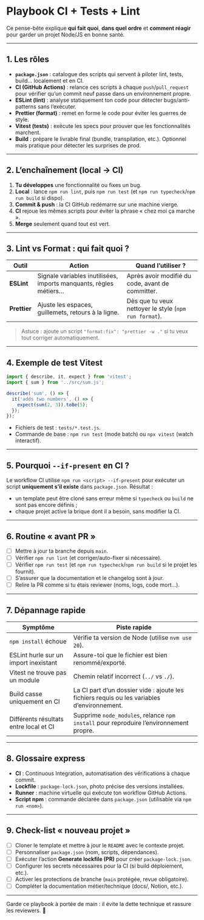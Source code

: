 # Playbook CI + Tests + Lint

Ce pense-bête explique **qui fait quoi**, **dans quel ordre** et **comment réagir** pour garder un projet Node/JS en bonne santé.

---

## 1. Les rôles
- **`package.json`** : catalogue des scripts qui servent à piloter lint, tests, build… localement et en CI.
- **CI (GitHub Actions)** : relance ces scripts à chaque `push`/`pull_request` pour vérifier qu’un commit neuf passe dans un environnement propre.
- **ESLint (lint)** : analyse statiquement ton code pour détecter bugs/anti-patterns sans l’exécuter.
- **Prettier (format)** : remet en forme le code pour éviter les guerres de style.
- **Vitest (tests)** : exécute les specs pour prouver que les fonctionnalités marchent.
- **Build** : prépare le livrable final (bundle, transpilation, etc.). Optionnel mais pratique pour détecter les surprises de prod.

---

## 2. L’enchaînement (local → CI)
1. **Tu développes** une fonctionnalité ou fixes un bug.
2. **Local** : lance `npm run lint`, puis `npm run test` (et `npm run typecheck`/`npm run build` si dispo).
3. **Commit & push** : la CI GitHub redémarre sur une machine vierge.
4. **CI** rejoue les mêmes scripts pour éviter la phrase « chez moi ça marche ».
5. **Merge** seulement quand tout est vert.

---

## 3. Lint vs Format : qui fait quoi ?
| Outil | Action | Quand l’utiliser ? |
| --- | --- | --- |
| **ESLint** | Signale variables inutilisées, imports manquants, règles métiers… | Après avoir modifié du code, avant de committer.
| **Prettier** | Ajuste les espaces, guillemets, retours à la ligne. | Dès que tu veux nettoyer le style (`npm run format`).

> Astuce : ajoute un script `"format:fix": "prettier -w ."` si tu veux tout corriger automatiquement.

---

## 4. Exemple de test Vitest
```js
import { describe, it, expect } from 'vitest';
import { sum } from '../src/sum.js';

describe('sum', () => {
  it('adds two numbers', () => {
    expect(sum(2, 3)).toBe(5);
  });
});
```

- Fichiers de test : `tests/*.test.js`.
- Commande de base : `npm run test` (mode batch) ou `npx vitest` (watch interactif).

---

## 5. Pourquoi `--if-present` en CI ?
Le workflow CI utilise `npm run <script> --if-present` pour exécuter un script **uniquement s’il existe** dans `package.json`. Résultat :
- un template peut être cloné sans erreur même si `typecheck` ou `build` ne sont pas encore définis ;
- chaque projet active la brique dont il a besoin, sans modifier la CI.

---

## 6. Routine « avant PR »
- [ ] Mettre à jour ta branche depuis `main`.
- [ ] Vérifier `npm run lint` (et corriger/auto-fixer si nécessaire).
- [ ] Vérifier `npm run test` (et `npm run typecheck`/`npm run build` si le projet les fournit).
- [ ] S’assurer que la documentation et le changelog sont à jour.
- [ ] Relire la PR comme si tu étais reviewer (noms, logs, code mort…).

---

## 7. Dépannage rapide
| Symptôme | Piste rapide |
| --- | --- |
| `npm install` échoue | Vérifie ta version de Node (utilise `nvm use 20`). |
| ESLint hurle sur un import inexistant | Assure-toi que le fichier est bien renommé/exporté. |
| Vitest ne trouve pas un module | Chemin relatif incorrect (`../` vs `./`). |
| Build casse uniquement en CI | La CI part d’un dossier vide : ajoute les fichiers requis ou les variables d’environnement. |
| Différents résultats entre local et CI | Supprime `node_modules`, relance `npm install` pour reproduire l’environnement propre. |

---

## 8. Glossaire express
- **CI** : Continuous Integration, automatisation des vérifications à chaque commit.
- **Lockfile** : `package-lock.json`, photo précise des versions installées.
- **Runner** : machine virtuelle qui exécute ton workflow GitHub Actions.
- **Script npm** : commande déclarée dans `package.json` (utilisable via `npm run <nom>`).

---

## 9. Check-list « nouveau projet »
- [ ] Cloner le template et mettre à jour le `README` avec le contexte projet.
- [ ] Personnaliser `package.json` (nom, scripts, dépendances).
- [ ] Exécuter l’action **Generate lockfile (PR)** pour créer `package-lock.json`.
- [ ] Configurer les secrets nécessaires pour la CI (si build déploiement, etc.).
- [ ] Activer les protections de branche (`main` protégée, revue obligatoire).
- [ ] Compléter la documentation métier/technique (docs/, Notion, etc.).

---

Garde ce playbook à portée de main : il évite la dette technique et rassure les reviewers. 🙌
